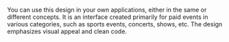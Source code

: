 You can use this design in your own applications, either in the same or different concepts.
It is an interface created primarily for paid events in various categories, such as sports events, concerts, shows, etc.
The design emphasizes visual appeal and clean code.

